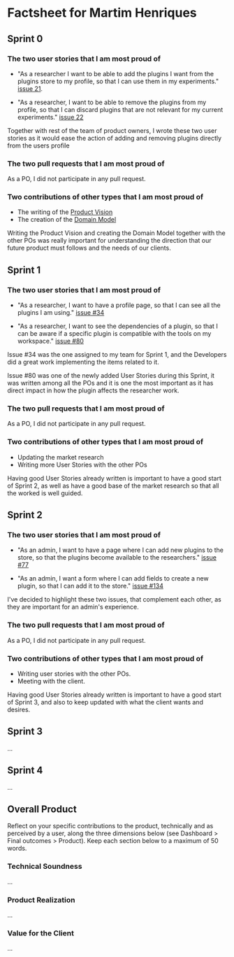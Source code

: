 # Factsheet for Martim Henriques

## Sprint 0

### The two user stories that I am most proud of

 * "As a researcher I want to be able to add the plugins I want from the plugins store to my profile, so that I can use them in my experiments." [issue 21](https://github.com/FEUP-MEIC-DS-2023-1MEIC08/VAXPRED/issues/21). 

 * "As a researcher, I want to be able to remove the plugins from my profile, so that I can discard plugins that are not relevant for my current experiments." [issue 22](https://github.com/FEUP-MEIC-DS-2023-1MEIC08/VAXPRED/issues/22)

Together with rest of the team of product owners, I wrote these two user stories as it would ease the action of adding and removing plugins directly from the users profile

### The two pull requests that I am most proud of

As a PO, I did not participate in any pull request.

### Two contributions of other types that I am most proud of

 * The writing of the [Product Vision](/docs/product.md)
 * The creation of the [Domain Model](/docs/product.md)

Writing the Product Vision and creating the Domain Model together with the other POs was really important for understanding the direction that our future product must follows and the needs of our clients.

## Sprint 1

### The two user stories that I am most proud of

 * "As a researcher, I want to have a profile page, so that I can see all the plugins I am using." [issue #34](https://github.com/FEUP-MEIC-DS-2023-1MEIC08/VAXPRED/issues/34) 

 * "As a researcher, I want to see the dependencies of a plugin, so that I can be aware if a specific plugin is compatible with the tools on my workspace." [issue #80](https://github.com/FEUP-MEIC-DS-2023-1MEIC08/VAXPRED/issues/80)

 Issue #34 was the one assigned to my team for Sprint 1, and the Developers did a great work implementing the items related to it.
 
 Issue #80 was one of the newly added User Stories during this Sprint, it was written among all the POs and it is one the most important as it has direct impact in how the plugin affects the researcher work.


### The two pull requests that I am most proud of

As a PO, I did not participate in any pull request.

### Two contributions of other types that I am most proud of
 
 * Updating the market research 
 * Writing more User Stories with the other POs

Having good User Stories already written is important to have a good start of Sprint 2, as well as have a good base of the market research so that all the worked is well guided.



## Sprint 2

### The two user stories that I am most proud of

 * "As an admin, I want to have a page where I can add new plugins to the store, so that the plugins become available to the researchers." [issue #77](https://github.com/FEUP-MEIC-DS-2023-1MEIC08/VAXPRED/issues/77) 

 * "As an admin, I want a form where I can add fields to create a new plugin, so that I can add it to the store." [issue #134](https://github.com/FEUP-MEIC-DS-2023-1MEIC08/VAXPRED/issues/134)

I've decided to highlight these two issues, that complement each other, as they are important for an admin's experience.


### The two pull requests that I am most proud of

As a PO, I did not participate in any pull request.

### Two contributions of other types that I am most proud of
 
* Writing user stories with the other POs.
* Meeting with the client.

Having good User Stories already written is important to have a good start of Sprint 3, and also to keep updated with what the client wants and desires.


## Sprint 3

...


## Sprint 4

...


## Overall Product

Reflect on your specific contributions to the product, technically and as perceived by a user, along the three dimensions below (see Dashboard > Final outcomes > Product). Keep each section below to a maximum of 50 words.


### Technical Soundness

...


### Product Realization

...


### Value for the Client

...
